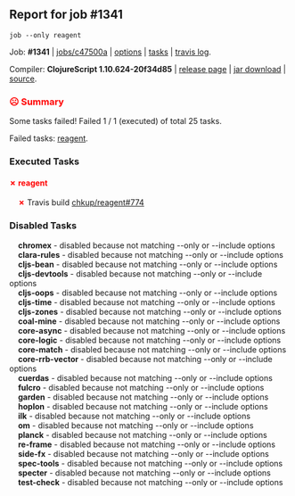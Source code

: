 ## Report for job #1341
```
job --only reagent
```


Job: **#1341** | [jobs/c47500a](https://github.com/cljs-oss/canary/commit/c47500aa99f8ff9b12d144f0bf6385dbb44f886d) | [options](options.edn) | [tasks](tasks.edn) | [travis log](https://travis-ci.org/cljs-oss/canary/builds/667816818).

Compiler: **ClojureScript 1.10.624-20f34d85** | [release page](https://github.com/cljs-oss/canary/releases/tag/r1.10.624-20f34d85) | [jar download](https://github.com/cljs-oss/canary/releases/download/r1.10.624-20f34d85/clojurescript-1.10.624-20f34d85.jar) | [source](https://github.com/clojure/clojurescript/commit/20f34d8533f1fd324b0c34da96f49ac0a5574d5b).

### <b style='color:red'>☹ Summary</b>

Some tasks failed! Failed 1 / 1 (executed) of total 25 tasks.

Failed tasks: [reagent](#-reagent).

### Executed Tasks

#### <b style='color:red'>&#x2717; reagent</b>
&nbsp;&nbsp;&nbsp;&nbsp;<b style='color:red'>&#x2717;</b> Travis build [chkup/reagent#774](https://travis-ci.org/chkup/reagent/builds/667821599)<br>

### Disabled Tasks

&nbsp;&nbsp;&nbsp;&nbsp;**chromex** - disabled because not matching --only or --include options<br>
&nbsp;&nbsp;&nbsp;&nbsp;**clara-rules** - disabled because not matching --only or --include options<br>
&nbsp;&nbsp;&nbsp;&nbsp;**cljs-bean** - disabled because not matching --only or --include options<br>
&nbsp;&nbsp;&nbsp;&nbsp;**cljs-devtools** - disabled because not matching --only or --include options<br>
&nbsp;&nbsp;&nbsp;&nbsp;**cljs-oops** - disabled because not matching --only or --include options<br>
&nbsp;&nbsp;&nbsp;&nbsp;**cljs-time** - disabled because not matching --only or --include options<br>
&nbsp;&nbsp;&nbsp;&nbsp;**cljs-zones** - disabled because not matching --only or --include options<br>
&nbsp;&nbsp;&nbsp;&nbsp;**coal-mine** - disabled because not matching --only or --include options<br>
&nbsp;&nbsp;&nbsp;&nbsp;**core-async** - disabled because not matching --only or --include options<br>
&nbsp;&nbsp;&nbsp;&nbsp;**core-logic** - disabled because not matching --only or --include options<br>
&nbsp;&nbsp;&nbsp;&nbsp;**core-match** - disabled because not matching --only or --include options<br>
&nbsp;&nbsp;&nbsp;&nbsp;**core-rrb-vector** - disabled because not matching --only or --include options<br>
&nbsp;&nbsp;&nbsp;&nbsp;**cuerdas** - disabled because not matching --only or --include options<br>
&nbsp;&nbsp;&nbsp;&nbsp;**fulcro** - disabled because not matching --only or --include options<br>
&nbsp;&nbsp;&nbsp;&nbsp;**garden** - disabled because not matching --only or --include options<br>
&nbsp;&nbsp;&nbsp;&nbsp;**hoplon** - disabled because not matching --only or --include options<br>
&nbsp;&nbsp;&nbsp;&nbsp;**ilk** - disabled because not matching --only or --include options<br>
&nbsp;&nbsp;&nbsp;&nbsp;**om** - disabled because not matching --only or --include options<br>
&nbsp;&nbsp;&nbsp;&nbsp;**planck** - disabled because not matching --only or --include options<br>
&nbsp;&nbsp;&nbsp;&nbsp;**re-frame** - disabled because not matching --only or --include options<br>
&nbsp;&nbsp;&nbsp;&nbsp;**side-fx** - disabled because not matching --only or --include options<br>
&nbsp;&nbsp;&nbsp;&nbsp;**spec-tools** - disabled because not matching --only or --include options<br>
&nbsp;&nbsp;&nbsp;&nbsp;**specter** - disabled because not matching --only or --include options<br>
&nbsp;&nbsp;&nbsp;&nbsp;**test-check** - disabled because not matching --only or --include options<br>